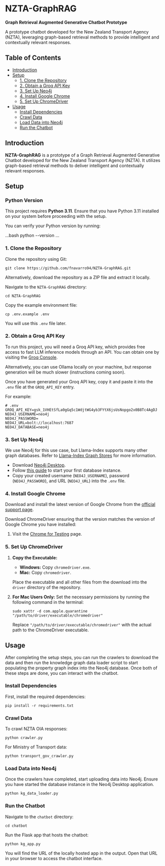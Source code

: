 # NZTA-GraphRAG

**Graph Retrieval Augmented Generative Chatbot Prototype**

A prototype chatbot developed for the New Zealand Transport Agency (NZTA), leveraging graph-based retrieval methods to provide intelligent and contextually relevant responses.

## Table of Contents

- [Introduction](#introduction)
- [Setup](#setup)
  - [1. Clone the Repository](#1-clone-the-repository)
  - [2. Obtain a Groq API Key](#2-obtain-a-groq-api-key)
  - [3. Set Up Neo4j](#3-set-up-neo4j)
  - [4. Install Google Chrome](#4-install-google-chrome)
  - [5. Set Up ChromeDriver](#5-set-up-chromedriver)
- [Usage](#usage)
  - [Install Dependencies](#install-dependencies)
  - [Crawl Data](#crawl-data)
  - [Load Data into Neo4j](#load-data-into-neo4j)
  - [Run the Chatbot](#run-the-chatbot)

## Introduction

**NZTA-GraphRAG** is a prototype of a Graph Retrieval Augmented Generative Chatbot developed for the New Zealand Transport Agency (NZTA). It utilizes graph-based retrieval methods to deliver intelligent and contextually relevant responses.

## Setup

### Python Version

This project requires **Python 3.11**. Ensure that you have Python 3.11 installed on your system before proceeding with the setup.

You can verify your Python version by running:

...bash
python --version
...


### 1. Clone the Repository

Clone the repository using Git:

```{bash}
git clone https://github.com/fnavarro94/NZTA-GraphRAG.git
```

Alternatively, download the repository as a ZIP file and extract it locally.

Navigate to the `NZTA-GraphRAG` directory:

```{bash}
cd NZTA-GraphRAG
```

Copy the example environment file:

```{bash}
cp .env.example .env
```

You will use this `.env` file later.

### 2. Obtain a Groq API Key

To run this project, you will need a Groq API key, which provides free access to fast LLM inference models through an API. You can obtain one by visiting the [Groq Console](https://console.groq.com/keys).

Alternatively, you can use Ollama locally on your machine, but response generation will be much slower (instructions coming soon).

Once you have generated your Groq API key, copy it and paste it into the `.env` file at the `GROQ_API_KEY` entry.

For example:

```{dotenv}
# .env
GROQ_API_KEY=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
NEO4J_USERNAME=neo4j
NEO4J_PASSWORD=
NEO4J_URL=bolt://localhost:7687
NEO4J_DATABASE=neo4j
```

### 3. Set Up Neo4j

We use Neo4j for this use case, but Llama-Index supports many other graph databases. Refer to [Llama-Index Graph Stores](https://docs.llamaindex.ai/en/stable/community/integrations/graph_stores/) for more information.

- Download [Neo4j Desktop](https://neo4j.com/download/).
- Follow [this guide](https://docs.google.com/document/d/1f7_xYh_ZiRN6rhQZgvqgnqvm6_KM76Xs1UaiYTIg1RU/edit?usp=sharing) to start your first database instance.
- Copy your created username (`NEO4J_USERNAME`), password (`NEO4J_PASSWORD`), and URL (`NEO4J_URL`) into the `.env` file.

### 4. Install Google Chrome

Download and install the latest version of Google Chrome from the [official support page](https://support.google.com/chrome/answer/95346?hl=en&co=GENIE.Platform%3DDesktop).

Download ChromeDriver ensuring that the version matches the version of Google Chrome you have installed:

1. Visit the [Chrome for Testing](https://googlechromelabs.github.io/chrome-for-testing/) page.

### 5. Set Up ChromeDriver

1. **Copy the Executable:**

   - **Windows:** Copy `chromedriver.exe`.
   - **Mac:** Copy `chromedriver`.

   Place the executable and all other files from the download into the `driver` directory of the repository.

2. **For Mac Users Only:** Set the necessary permissions by running the following command in the terminal:

   ```{bash}
   sudo xattr -d com.apple.quarantine "/path/to/driver/executable/chromedriver"
   ```

   Replace `"/path/to/driver/executable/chromedriver"` with the actual path to the ChromeDriver executable.

## Usage

After completing the setup steps, you can run the crawlers to download the data and then run the knowledge graph data loader script to start populating the property graph index into the Neo4j database. Once both of these steps are done, you can interact with the chatbot.

### Install Dependencies

First, install the required dependencies:

```{bash}
pip install -r requirements.txt
```

### Crawl Data

To crawl NZTA OIA responses:

```{bash}
python crawler.py
```

For Ministry of Transport data:

```{bash}
python transport_gov_crawler.py
```

### Load Data into Neo4j

Once the crawlers have completed, start uploading data into Neo4j. Ensure you have started the database instance in the Neo4j Desktop application.

```{bash}
python kg_data_loader.py
```

### Run the Chatbot

Navigate to the `chatbot` directory:

```{bash}
cd chatbot
```

Run the Flask app that hosts the chatbot:

```{bash}
python kg_app.py
```

You will find the URL of the locally hosted app in the output. Open that URL in your browser to access the chatbot interface.
